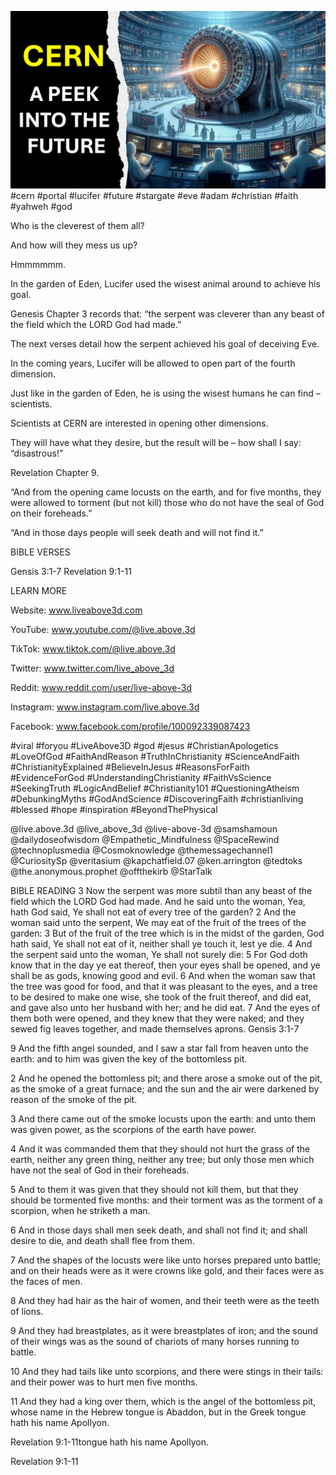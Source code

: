 ![Video cover image](../cover.jpg "cover photo")
#cern #portal #lucifer #future #stargate #eve #adam #christian #faith #yahweh #god

Who is the cleverest of them all?

And how will they mess us up?

Hmmmmmm.

In the garden of Eden, Lucifer used the wisest animal around to achieve his goal.

Genesis Chapter 3 records that: “the serpent was cleverer than any beast of the field which the LORD God had made.”

The next verses detail how the serpent achieved his goal of deceiving Eve.

In the coming years, Lucifer will be allowed to open part of the fourth dimension.

Just like in the garden of Eden, he is using the wisest humans he can find – scientists.

Scientists at CERN are interested in opening other dimensions.

They will have what they desire, but the result will be – how shall I say: “disastrous!”

Revelation Chapter 9.

“And from the opening came locusts on the earth, and for five months, they were allowed to torment (but not kill) those who do not have the seal of God on their foreheads.”

“And in those days people will seek death and will not find it.”

BIBLE VERSES

Gensis 3:1-7
Revelation 9:1-11

LEARN MORE

Website: www.liveabove3d.com

YouTube: www.youtube.com/@live.above.3d

TikTok: www.tiktok.com/@live.above.3d

Twitter: www.twitter.com/live_above_3d

Reddit: www.reddit.com/user/live-above-3d

Instagram: www.instagram.com/live.above.3d

Facebook: www.facebook.com/profile/100092339087423

#viral #foryou #LiveAbove3D #god #jesus #ChristianApologetics #LoveOfGod #FaithAndReason #TruthInChristianity #ScienceAndFaith #ChristianityExplained #BelieveInJesus #ReasonsForFaith #EvidenceForGod #UnderstandingChristianity #FaithVsScience #SeekingTruth #LogicAndBelief #Christianity101 #QuestioningAtheism #DebunkingMyths #GodAndScience #DiscoveringFaith #christianliving #blessed #hope #inspiration #BeyondThePhysical

@live.above.3d @live_above_3d @live-above-3d @samshamoun @dailydoseofwisdom @Empathetic_Mindfulness @SpaceRewind @technoplusmedia @Cosmoknowledge @themessagechannel1 @CuriositySp @veritasium @kapchatfield.07 @ken.arrington @tedtoks @the.anonymous.prophet @offthekirb @StarTalk

BIBLE READING
3 Now the serpent was more subtil than any beast of the field which the LORD God had made. And he said unto the woman, Yea, hath God said, Ye shall not eat of every tree of the garden?
2 And the woman said unto the serpent, We may eat of the fruit of the trees of the garden:
3 But of the fruit of the tree which is in the midst of the garden, God hath said, Ye shall not eat of it, neither shall ye touch it, lest ye die.
4 And the serpent said unto the woman, Ye shall not surely die:
5 For God doth know that in the day ye eat thereof, then your eyes shall be opened, and ye shall be as gods, knowing good and evil.
6 And when the woman saw that the tree was good for food, and that it was pleasant to the eyes, and a tree to be desired to make one wise, she took of the fruit thereof, and did eat, and gave also unto her husband with her; and he did eat.
7 And the eyes of them both were opened, and they knew that they were naked; and they sewed fig leaves together, and made themselves aprons.
Gensis 3:1-7

9 And the fifth angel sounded, and I saw a star fall from heaven unto the earth: and to him was given the key of the bottomless pit.

2 And he opened the bottomless pit; and there arose a smoke out of the pit, as the smoke of a great furnace; and the sun and the air were darkened by reason of the smoke of the pit.

3 And there came out of the smoke locusts upon the earth: and unto them was given power, as the scorpions of the earth have power.

4 And it was commanded them that they should not hurt the grass of the earth, neither any green thing, neither any tree; but only those men which have not the seal of God in their foreheads.

5 And to them it was given that they should not kill them, but that they should be tormented five months: and their torment was as the torment of a scorpion, when he striketh a man.

6 And in those days shall men seek death, and shall not find it; and shall desire to die, and death shall flee from them.

7 And the shapes of the locusts were like unto horses prepared unto battle; and on their heads were as it were crowns like gold, and their faces were as the faces of men.

8 And they had hair as the hair of women, and their teeth were as the teeth of lions.

9 And they had breastplates, as it were breastplates of iron; and the sound of their wings was as the sound of chariots of many horses running to battle.

10 And they had tails like unto scorpions, and there were stings in their tails: and their power was to hurt men five months.

11 And they had a king over them, which is the angel of the bottomless pit, whose name in the Hebrew tongue is Abaddon, but in the Greek tongue hath his name Apollyon.

Revelation 9:1-11tongue hath his name Apollyon.

Revelation 9:1-11